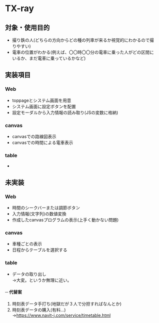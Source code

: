 TX-ray
====
## 対象・使用目的
* 撮り鉄の人(どちらの方向からどの種の列車が来るか視覚的にわかるので撮りやすい)  
* 電車の位置がわかる(例えば、〇〇時〇〇分の電車に乗った人がどの区間にいるか、まだ電車に乗っているかなど)
## 実装項目
### Web
* toppageとシステム画面を用意  
* システム画面に設定ボタンを配置  
* 設定モーダルから入力情報の読み取り(JSの変数に格納)  

### canvas
* canvasでの路線図表示  
* canvasでの時間による電車表示  

### table
*  
  
## 未実装
### Web
* 時間のシークバーまたは調節ボタン  
* 入力情報(文字列)の数値変換  
* 作成したcanvasプログラムの表示(上手く動かない問題)  

### canvas
* 車種ごとの表示  
* 日程からテーブルを選択する  

### table
* データの取り出し  
→大変。というか無理に近い。  
#### ─ 代替案
1. 時刻表データ手打ち(地獄だが３人で分担すればなんとか)  
2. 時刻表データの購入(有料...)  
→<https://www.navit-j.com/service/timetable.html>
